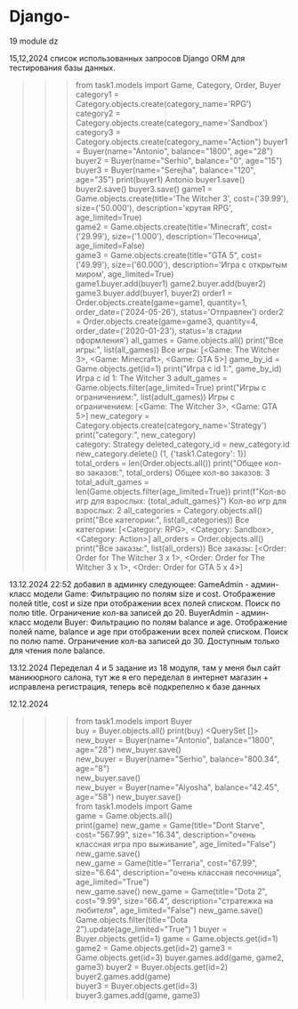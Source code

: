 # Django-
19 module dz

15,12,2024 
список использованных запросов Django ORM для тестирования базы данных.
>>> from task1.models import Game, Category, Order, Buyer
>>> category1 = Category.objects.create(category_name='RPG')
>>> category2 = Category.objects.create(category_name='Sandbox')
>>> category3 = Category.objects.create(category_name="Action")
>>> buyer1 = Buyer(name="Antonio", balance="1800", age="28")                     
>>> buyer2 = Buyer(name="Serhio", balance="0", age="15")     
>>> buyer3 = Buyer(name="Serejha", balance="120", age="35") 
>>> print(buyer1) 
Antonio
>>> buyer1.save()
>>> buyer2.save() 
>>> buyer3.save() 
>>> game1 = Game.objects.create(title='The Witcher 3', cost=('39.99'), size=('50.000'), description='крутая RPG', age_limited=True)        
>>> game2 = Game.objects.create(title='Minecraft', cost=('29.99'), size=('1.000'), description='Песочница', age_limited=False)               
>>> game3 = Game.objects.create(title="GTA 5", cost=('49.99'), size=('60.000'), description='Игра с открытым миром', age_limited=True)  
>>> game1.buyer.add(buyer1)
>>> game2.buyer.add(buyer2)
>>> game3.buyer.add(buyer1, buyer2)
>>> order1 = Order.objects.create(game=game1, quantity=1, order_date=('2024-05-26'), status='Отправлен') 
>>> order2 = Order.objects.create(game=game3, quantity=4, order_date=('2020-01-23'), status='в стадии оформления') 
>>> all_games = Game.objects.all()
>>> print("Все игры:", list(all_games))
Все игры: [<Game: The Witcher 3>, <Game: Minecraft>, <Game: GTA 5>]
>>> game_by_id = Game.objects.get(id=1)
>>> print("Игра с id 1:", game_by_id)
Игра с id 1: The Witcher 3
>>> adult_games = Game.objects.filter(age_limited=True)
>>> print("Игры с ограничением:", list(adult_games))
Игры с ограничением: [<Game: The Witcher 3>, <Game: GTA 5>]
>>> new_category = Category.objects.create(category_name='Strategy')
>>> print("category:", new_category)       
category: Strategy
>>> deleted_category_id = new_category.id
>>> new_category.delete()
(1, {'task1.Category': 1})
>>> total_orders = len(Order.objects.all())
>>> print("Общее кол-во заказов:", total_orders)
Общее кол-во заказов: 3
>>> total_adult_games = len(Game.objects.filter(age_limited=True))
>>> print(f"Кол-во игр для взрослых: {total_adult_games}")
Кол-во игр для взрослых: 2
>>> all_categories = Category.objects.all()
>>> print("Все категории:", list(all_categories))
Все категории: [<Category: RPG>, <Category: Sandbox>, <Category: Action>]
>>> all_orders = Order.objects.all()
>>> print("Все заказы:", list(all_orders))
Все заказы: [<Order: Order for The Witcher 3 x 1>, <Order: Order for The Witcher 3 x 1>, <Order: Order for GTA 5 x 4>]
>>>


13.12.2024 22:52
добавил в админку следующее:
GameAdmin - админ-класс модели Game:
Фильтрацию по полям size и cost.
Отображение полей title, cost и size при отображении всех полей списком.
Поиск по полю title.
Ограничение кол-ва записей до 20.
BuyerAdmin - админ-класс модели Buyer:
Фильтрацию по полям balance и age.
Отображение полей name, balance и age при отображении всех полей списком.
Поиск по полю name.
Ограничение кол-ва записей до 30.
Доступным только для чтения поле balance.

13.12.2024
Переделал 4 и 5 задание из 18 модуля, там у меня был сайт маникюрного салона, тут же я его переделал в интернет магазин + исправлена регистрация, теперь всё подкрепелно к базе данных 

12.12.2024
>>> from task1.models import Buyer   
>>> buy = Buyer.objects.all()
>>> print(buy) 
<QuerySet []>
>>> new_buyer = Buyer(name="Antonio", balance="1800", age="28") 
>>> new_buyer.save()                                           
>>> new_buyer = Buyer(name="Serhio", balance="800.34", age="8")  
>>> new_buyer.save()                                            
>>> new_buyer = Buyer(name="Alyosha", balance="42.45", age="58") 
>>> new_buyer.save()                                             
>>> from task1.models import Game                               
>>> game = Game.objects.all()                                    
>>> print(game) 
>>> new_game = Game(title="Dont Starve", cost="567.99", size="16.34", description="очень классная игра про выживание", age_limited="False") 
>>> new_game.save()                                                                                                                         
>>> new_game = Game(title="Terraria", cost="67.99", size="6.64", description="очень классная песочница", age_limited="True")           
>>> new_game.save()
>>> new_game = Game(title="Dota 2", cost="9.99", size="66.4", description="стратежка на любителя", age_limited="False")
>>> new_game.save()
>>> Game.objects.filter(title="Dota 2").update(age_limited="True")
1
 >>> buyer = Buyer.objects.get(id=1) 
>>> game = Game.objects.get(id=1)   
>>> game2 = Game.objects.get(id=2) 
>>> game3 = Game.objects.get(id=3) 
>>> buyer.games.add(game, game2, game3) 
>>> buyer2 = Buyer.objects.get(id=2)    
>>> buyer2.games.add(game)              
>>> buyer3 = Buyer.objects.get(id=3) 
>>> buyer3.games.add(game, game3)
